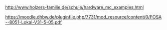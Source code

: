 
http://www.holzers-familie.de/schule/hardware_mc_examples.html

https://moodle.dhbw.de/pluginfile.php/7731/mod_resource/content/0/FOSA--8051-Lokal-V31-5-05.pdf
